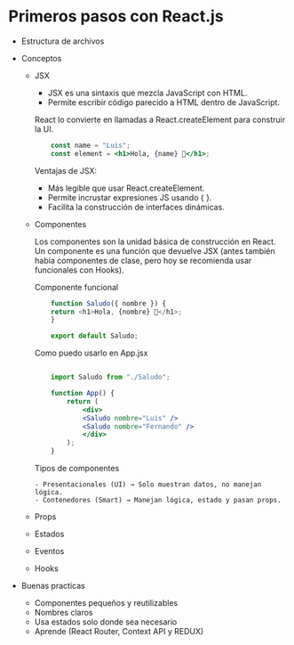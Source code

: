 
# Primeros pasos con React.js

 - Estructura de archivos
 - Conceptos
    - JSX
        - JSX es una sintaxis que mezcla JavaScript con HTML.
        - Permite escribir código parecido a HTML dentro de JavaScript.

        React lo convierte en llamadas a React.createElement para construir la UI.

        ```jsx
            const name = "Luis";
            const element = <h1>Hola, {name} 👋</h1>;
        ```

        Ventajas de JSX:

        - Más legible que usar React.createElement.
        - Permite incrustar expresiones JS usando { }.
        - Facilita la construcción de interfaces dinámicas.

    - Componentes
    
        Los componentes son la unidad básica de construcción en React.
        Un componente es una función que devuelve JSX (antes también había componentes de clase, pero hoy se recomienda usar funcionales con Hooks).

        Componente funcional
        ```js
            function Saludo({ nombre }) {
            return <h1>Hola, {nombre} 👋</h1>;
            }

            export default Saludo;
        ```

        Como puedo usarlo en App.jsx
        ```jsx

            import Saludo from "./Saludo";

            function App() {
                return (
                    <div>
                    <Saludo nombre="Luis" />
                    <Saludo nombre="Fernando" />
                    </div>
                );
            }

        ```
        Tipos de componentes

          - Presentacionales (UI) → Solo muestran datos, no manejan lógica.
          - Contenedores (Smart) → Manejan lógica, estado y pasan props.
    
    - Props
    - Estados
    - Eventos
    - Hooks

 - Buenas practicas
    - Componentes pequeños y reutilizables
    - Nombres claros
    - Usa estados solo donde sea necesario
    - Aprende (React Router, Context API y REDUX)


